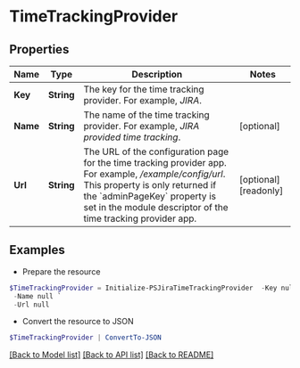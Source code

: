 # TimeTrackingProvider
## Properties

Name | Type | Description | Notes
------------ | ------------- | ------------- | -------------
**Key** | **String** | The key for the time tracking provider. For example, *JIRA*. | 
**Name** | **String** | The name of the time tracking provider. For example, *JIRA provided time tracking*. | [optional] 
**Url** | **String** | The URL of the configuration page for the time tracking provider app. For example, */example/config/url*. This property is only returned if the &#x60;adminPageKey&#x60; property is set in the module descriptor of the time tracking provider app. | [optional] [readonly] 

## Examples

- Prepare the resource
```powershell
$TimeTrackingProvider = Initialize-PSJiraTimeTrackingProvider  -Key null `
 -Name null `
 -Url null
```

- Convert the resource to JSON
```powershell
$TimeTrackingProvider | ConvertTo-JSON
```

[[Back to Model list]](../README.md#documentation-for-models) [[Back to API list]](../README.md#documentation-for-api-endpoints) [[Back to README]](../README.md)

